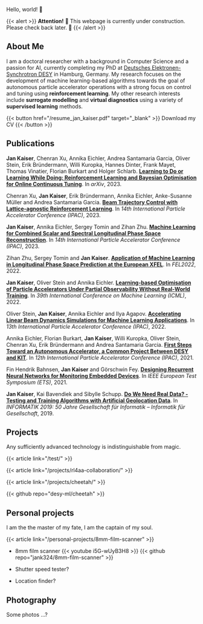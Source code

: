Hello, world! 🦦

{{< alert >}}
**Attention!** 🚧 This webpage is currently under construction. Please check back later. 🚧
{{< /alert >}}

## About Me

I am a doctoral researcher with a background in Computer Science and a passion for AI, currently completing my PhD at [Deutsches Elektronen-Synchrotron DESY](https://www.desy.de/) in Hamburg, Germany. My research focuses on the development of machine learning-based algorithms towards the goal of autonomous particle accelerator operations with a strong focus on control and tuning using **reinforcement learning**. My other research interests include **surrogate modelling** and **virtual diagnostics** using a variety of **supervised learning** methods.

{{< button href="/resume_jan_kaiser.pdf" target="_blank" >}}
Download my CV
{{< /button >}}

## Publications

<!-- {{< publication authors="" title="" journal="" year="" url="" >}} -->

**Jan Kaiser**, Chenran Xu, Annika Eichler, Andrea Santamaria Garcia, Oliver Stein, Erik Bründermann, Willi Kuropka, Hannes Dinter, Frank Mayet, Thomas Vinatier, Florian Burkart and Holger Schlarb. [**Learning to Do or Learning While Doing: Reinforcement Learning and Bayesian Optimisation for Online Continuous Tuning**](https://arxiv.org/abs/2306.03739). In _arXiv_, 2023.

Chenran Xu, **Jan Kaiser**, Erik Bründermann, Annika Eichler, Anke-Susanne Müller and Andrea Santamaria Garcia. [**Beam Trajectory Control with Lattice-agnostic Reinforcement Learning**](https://www.ipac23.org/preproc/doi/jacow-ipac2023-thpl029/index.html). In _14th International Particle Accelerator Conference (IPAC)_, 2023.

**Jan Kaiser**, Annika Eichler, Sergey Tomin and Zihan Zhu. [**Machine Learning for Combined Scalar and Spectral Longitudinal Phase Space Reconstruction**](https://www.ipac23.org/preproc/doi/jacow-ipac2023-thpl019/index.html). In _14th International Particle Accelerator Conference (IPAC)_, 2023.

Zihan Zhu, Sergey Tomin and **Jan Kaiser**. [**Application of Machine Learning in Longitudinal Phase Space Prediction at the European XFEL**](https://indico.jacow.org/event/44/contributions/545/editing/paper/1000/3006/WEP12.pdf). In _FEL2022_, 2022.

**Jan Kaiser**, Oliver Stein and Annika Eichler. [**Learning-based Optimisation of Particle Accelerators Under Partial Observability Without Real-World Training**](https://proceedings.mlr.press/v162/kaiser22a.html). In _39th International Conference on Machine Learning (ICML)_, 2022.

Oliver Stein, **Jan Kaiser**, Annika Eichler and Ilya Agapov. [**Accelerating Linear Beam Dynamics Simulations for Machine Learning Applications**](https://accelconf.web.cern.ch/ipac2022/doi/JACoW-IPAC2022-WEPOMS036.html). In _13th International Particle Accelerator Conference (IPAC)_, 2022.

Annika Eichler, Florian Burkart, **Jan Kaiser**, Willi Kuropka, Oliver Stein, Chenran Xu, Erik Bründermann and Andrea Santamaria Garcia. [**First Steps Toward an Autonomous Accelerator, a Common Project Between DESY and KIT**](https://accelconf.web.cern.ch/ipac2021/doi/JACoW-IPAC2021-TUPAB298.html). In _12th International Particle Accelerator Conference (IPAC)_, 2021.

Fin Hendrik Bahnsen, **Jan Kaiser** and Görschwin Fey. [**Designing Recurrent Neural Networks for Monitoring Embedded Devices**](https://ieeexplore.ieee.org/document/9465460). In _IEEE European Test Symposium (ETS)_, 2021.

**Jan Kaiser**, Kai Bavendiek and Sibylle Schupp. [**Do We Need Real Data? - Testing and Training Algorithms with Artificial Geolocation Data**](https://dl.gi.de/items/069179cb-974f-4148-b81b-e16f4612ac4c). In _INFORMATIK 2019: 50 Jahre Gesellschaft für Informatik – Informatik für Gesellschaft_, 2019.

## Projects

Any sufficiently advanced technology is indistinguishable from magic.

{{< article link="/test/" >}} <br>

{{< article link="/projects/rl4aa-collaboration/" >}} <br>

{{< article link="/projects/cheetah/" >}} <br>

{{< github repo="desy-ml/cheetah" >}} <br>

## Personal projects

I am the the master of my fate, I am the captain of my soul.

{{< article link="/personal-projects/8mm-film-scanner" >}} <br>

- 8mm film scanner
  {{< youtube i5G-wUyB3H8 >}}
  {{< github repo="jank324/8mm-film-scanner" >}}

- Shutter speed tester?

- Location finder?

## Photography

Some photos ...?
